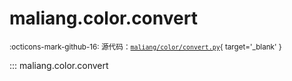 # maliang.color.convert

<small>:octicons-mark-github-16: 源代码：[`maliang/color/convert.py`](https://github.com/Xiaokang2022/maliang/blob/3.0.0/maliang/color/convert.py){ target='_blank' }</small>

::: maliang.color.convert
